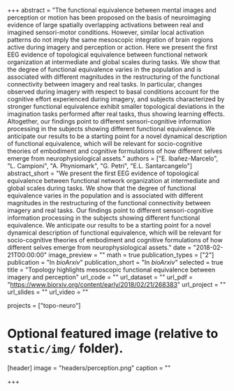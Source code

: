 +++
abstract = "The functional equivalence between mental images and perception or motion has been proposed on the basis of neuroimaging evidence of large spatially overlapping activations between real and imagined sensori-motor conditions. However, similar local activation patterns do not imply the same mesoscopic integration of brain regions active during imagery and perception or action. Here we present the first EEG evidence of topological equivalence between functional network organization at intermediate and global scales during tasks. We show that the degree of functional equivalence varies in the population and is associated with different magnitudes in the restructuring of the functional connectivity between imagery and real tasks. In particular, changes observed during imagery with respect to basal conditions account for the cognitive effort experienced during imagery, and subjects characterized by stronger functional equivalence exhibit smaller topological deviations in the imagination tasks performed after real tasks, thus showing learning effects. Altogether, our findings point to different sensori-cognitive information processing in the subjects showing different functional equivalence. We anticipate our results to be a starting point for a novel dynamical description of functional equivalence, which will be relevant for socio-cognitive theories of embodiment and cognitive formulations of how different selves emerge from neurophysiological assets."
authors = ["E. Ibañez-Marcelo",  "L. Campioni", "A. Phyniomark", "G. Petri", "E.L. Santarcangelo"]
abstract_short = "We present the first EEG evidence of topological equivalence between functional network organization at intermediate and global scales during tasks. We show that the degree of functional equivalence varies in the population and is associated with different magnitudes in the restructuring of the functional connectivity between imagery and real tasks. Our findings point to different sensori-cognitive information processing in the subjects showing different functional equivalence. We anticipate our results to be a starting point for a novel dynamical description of functional equivalence, which will be relevant for socio-cognitive theories of embodiment and cognitive formulations of how different selves emerge from neurophysiological assets."
date = "2018-02-21T00:00:00"
image_preview = ""
math = true
publication_types = ["2"]
publication = "In *bioArxiv*"
publication_short = "In *bioArxiv*"
selected = true
title = "Topology highlights mesoscopic functional equivalence between imagery and perception"
url_code = ""
url_dataset = ""
url_pdf = "https://www.biorxiv.org/content/early/2018/02/21/268383"
url_project = ""
url_slides = ""
url_video = ""

projects = ["topo-neuro"]

# Optional featured image (relative to `static/img/` folder).
[header]
image = "headers/perception.png"
caption = ""

+++

